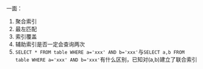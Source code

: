 一面：
1. 聚合索引
1. 最左匹配
1. 索引覆盖
1. 辅助索引是否一定会查询两次
1. `SELECT * FROM table WHERE a='xxx' AND b='xxx'`与`SELECT a,b FROM table WHERE a='xxx' AND b='xxx'`有什么区别，已知对(a,b)建立了联合索引